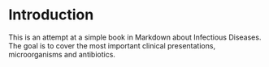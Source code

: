 # Introduction

This is an attempt at a simple book in Markdown about Infectious Diseases. The goal is to cover the most important clinical presentations, microorganisms and antibiotics.
